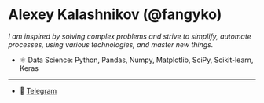 <h1 align="left">Alexey Kalashnikov (@fangyko)</h1>

*I am inspired by solving complex problems and strive to simplify, automate processes, using various technologies, and master new things.*

- ⚛ Data Science: Python, Pandas, Numpy, Matplotlib, SciPy, Scikit-learn, Keras
- -----------------------------
- 🚀 <a href="https://t.me/fangyko" target="blank">Telegram</a>
